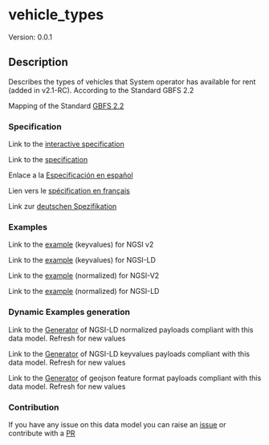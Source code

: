 # vehicle_types
Version: 0.0.1

## Description 

Describes the types of vehicles that System operator has available for rent (added in v2.1-RC). According to the Standard GBFS 2.2

Mapping of the Standard [GBFS 2.2](https://github.com/NABSA/gbfs/blob/v2.2/gbfs.md)
### Specification

Link to the [interactive specification](https://swagger.lab.fiware.org/?url=https://smart-data-models.github.io/dataModel.GBFS/vehicle_types/swagger.yaml)

Link to the [specification](https://smart-data-models.github.io/dataModel.GBFS/vehicle_types/doc/spec.md)

Enlace a la [Especificación en español](https://smart-data-models.github.io/dataModel.GBFS/vehicle_types/doc/spec_ES.md)

Lien vers le [spécification en français](https://smart-data-models.github.io/dataModel.GBFS/vehicle_types/doc/spec_FR.md)

Link zur [deutschen Spezifikation](https://smart-data-models.github.io/dataModel.GBFS/vehicle_types/doc/spec_DE.md)
### Examples

Link to the [example](https://smart-data-models.github.io/dataModel.GBFS/vehicle_types/examples/example.json) (keyvalues) for NGSI v2

Link to the [example](https://smart-data-models.github.io/dataModel.GBFS/vehicle_types/examples/example.jsonld) (keyvalues) for NGSI-LD

Link to the [example](https://smart-data-models.github.io/dataModel.GBFS/vehicle_types/examples/example-normalized.json) (normalized) for NGSI-V2

Link to the [example](https://smart-data-models.github.io/dataModel.GBFS/vehicle_types/examples/example-normalized.jsonld) (normalized) for NGSI-LD
### Dynamic Examples generation

Link to the [Generator](https://smartdatamodels.org/extra/ngsi-ld_generator_v0.92.php?schemaUrl=https://raw.githubusercontent.com/smart-data-models/dataModel.GBFS/master/vehicle_types/schema.json&email=info@smartdatamodels.org) of NGSI-LD normalized payloads compliant with this data model. Refresh for new values

Link to the [Generator](https://smartdatamodels.org/extra/ngsi-ld_generator_keyvalues_v0.92.php?schemaUrl=https://raw.githubusercontent.com/smart-data-models/dataModel.GBFS/master/vehicle_types/schema.json&email=info@smartdatamodels.org) of NGSI-LD keyvalues payloads compliant with this data model. Refresh for new values

Link to the [Generator](https://smartdatamodels.org/extra/geojson_features_generator_v1.0.php?schemaUrl=https://raw.githubusercontent.com/smart-data-models/dataModel.GBFS/master/vehicle_types/schema.json&email=info@smartdatamodels.org) of geojson feature format payloads compliant with this data model. Refresh for new values
### Contribution

 If you have any issue on this data model you can raise an [issue](https://github.com/smart-data-models/dataModel.GBFS/issues)  or contribute with a [PR](https://github.com/smart-data-models/dataModel.GBFS/pulls)